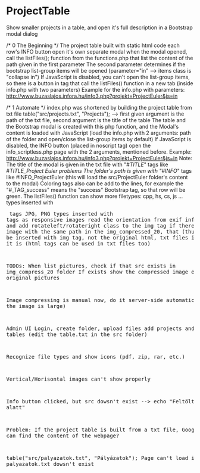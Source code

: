 # ProjectTable
Show smaller projects in a table, and open it's full description in a Bootstrap modal dialog



/* 0 The Beginning */
The project table built with static html code
each row's INFO button open it's own separate modal
when the modal opened, call the listFiles(); function
from the functions.php that list the content of the path given in the first parameter
The second parameter determines if the bootstrap list-group items will be opened (parameter="in" --> items class is "collapse in")
If JavaScript is disabled, you can't open the list-group items, so there is a button in <noscript> tag
that call the listFiles() function in a new tab (inside info.php with two parameters)
Example for the info.php with parameters:
http://www.buzaslajos.infora.hu/info3.php?projekt=ProjectEuler&js=in


/* 1 Automate */
index.php was shortened by building the project table from txt file
table("src/projects.txt", "Projects"); --> first given argument is the path of the txt file, second argument is the title of the table
The table and the Bootstrap modal is created with this php function, and the Modal's content is loaded with JavaScript
(load the info.php with 2 arguments: path of the folder and open/close the list-group items by default)
If JavaScript is disabled, the INFO button (placed in noscript tag) open the info_scriptless.php page with the 2 arguments, mentioned before.
Example: http://www.buzaslajos.infora.hu/info3.php?projekt=ProjectEuler&js=in
Note: The title of the modal is given in the txt file with "#_TITLE_" tags like #_TITLE_Project Euler problems
The folder's path is given with "#INFO_" tags like #INFO_ProjectEuler (this will load the src/ProjectEuler folder's content to the modal)
Coloring tags also can be add to the lines, for example the "#_TAG_success" means the "success" Bootstrap tag, so that row will be green.
The listFiles() function can show more filetypes:
	cpp, hs, cs, js ... types inserted with <pre> tags
	JPG, PNG types inserted with <img> tags as responsive images
		read the orientation from exif informations and add rotateleft/rotateright class to the img tag
		if there is the same image with the same path in the img_compressed_20, that (thumbnail) will be inserted with img tag, not the original
	html, txt files inserted as it is (html tags can be used in txt files too)
	
	

TODOs:
When list pictures, check if that src exists in img_compress_20 folder
If exists show the compressed image
else show the original pictures

Image compressing is manual now, do it server-side automatically (if the image is large)

Admin UI
	Login, create folder, upload files
	add projects and create tables (edit the table.txt in the src folder)

Recognize file types and show icons (pdf, zip, rar, etc.)

Vertical/Horisontal images can't show properly

Info button clicked, but src dowsn't exist --> echo "Feltöltés alatt"

Problem: If the project table is built from a txt file,
	Google robots can find the content of the webpage?
	
table("src/palyazatok.txt", "Pályázatok");
	Page can't load if palyazatok.txt dowsn't exist
	
